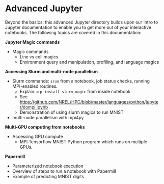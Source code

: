 # Advanced Jupyter
Beyond the basics: this advanced Jupyter directory builds upon our Intro to Jupyter documentation to enable you to get more out of your interactive notebooks. The following topics are covered in this documentation:

**Jupyter Magic commands**

* Magic commands
	* Line vs cell magics
	* Environment query and manipulation, profiling, and language magics

**Accessing Slurm and multi-node parallelism**

* Slurm commands: `srun` from a notebook, job status checks, running MPI-enabled routines. 
	* Explain `pip install slurm_magic` from inside notebook
	* See https://github.com/NREL/HPC/blob/master/languages/python/jupyter/dompi.ipynb
	* Demonstration of using slurm magics to run MNIST 
* multi-node parallelism with mpi4py

**Multi-GPU computing from notebooks**
* Accessing GPU compute
	* MPI Tensorflow MNIST Python program which runs on multiple GPUs.

**Papermill**
* Parameterized notebook execution
* Overview of steps to run a notebook with Papermill
* Example of predicting MNIST digits 
